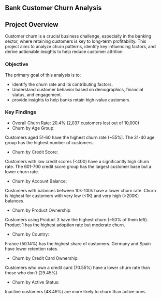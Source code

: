 ## Bank Customer Churn Analysis

## Project Overview
Customer churn is a crucial business challenge, especially in the banking sector, where retaining customers is key to long-term profitability. This project aims to analyze churn patterns, identify key influencing factors, and derive actionable insights to help reduce customer attrition.

### Objective
The primary goal of this analysis is to:
- Identify the churn rate and its contributing factors.
- Understand customer behavior based on demographics, financial status, and engagement.
- provide insights to help banks retain high-value customers.

### Key Findings
- Overall Churn Rate: 20.4% (2,037 customers lost out of 10,000)
- Churn by Age Group:

Customers aged 51-60 have the highest churn rate (~55%).
The 31-40 age group has the highest number of customers.
- Churn by Credit Score:

Customers with low credit scores (<400) have a significantly high churn rate.
The 601-700 credit score group has the largest customer base but a lower churn rate.
- Churn by Account Balance:

Customers with balances between 10k-100k have a lower churn rate.
Churn is highest for customers with very low (<1K) and very high (>200K) balances.
- Churn by Product Ownership:

Customers using Product 3 have the highest churn (~50% of them left).
Product 1 has the highest adoption rate but moderate churn.
- Churn by Country:

France (50.14%) has the highest share of customers.
Germany and Spain have lower retention rates.
- Churn by Credit Card Ownership:

Customers who own a credit card (70.55%) have a lower churn rate than those who don’t (29.45%).
- Churn by Active Status:

Inactive customers (48.49%) are more likely to churn than active ones.
